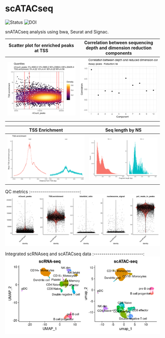 # scATACseq

![Status](https://img.shields.io/badge/status-alpha-red)
![DOI](https://img.shields.io/badge/DOI-in__progress-blue)

snATACseq analysis using bwa, Seurat and Signac.

Scatter plot for enriched peaks at TSS      | Correlation between sequencing depth and dimension reduction components   
:-------------------------:|:-------------------------:
![](https://github.com/hasanwraeth/scATAC/blob/main/Rplot01.png)  |  ![](https://github.com/hasanwraeth/scATAC/blob/main/Rplot.png)

TSS Enrichment      | Seq length by NS   
:-------------------------:|:-------------------------:
![](https://github.com/hasanwraeth/scATAC/blob/main/unnamed-chunk-12-1.png)  |  ![](https://github.com/hasanwraeth/scATAC/blob/main/unnamed-chunk-13-1.png)

QC metrics 
:-------------------------:
![](https://github.com/hasanwraeth/scATAC/blob/main/unnamed-chunk-14-1.png)

Integrated scRNAseq and scATACseq data
:-------------------------:
![](https://github.com/hasanwraeth/scATAC/blob/main/Rplot04.png)
